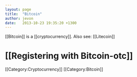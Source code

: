 ```yaml
---
layout: page
title:  "Bitcoin"
author: jevon
date:   2013-10-23 19:35:20 +1300
---
```


[[Bitcoin]] is a [[cryptocurrency]]. Also see: [[Litecoin]]

# [[Registering with Bitcoin-otc]]

[[Category:Cryptocurrency]]
[[Category:Bitcoin]]